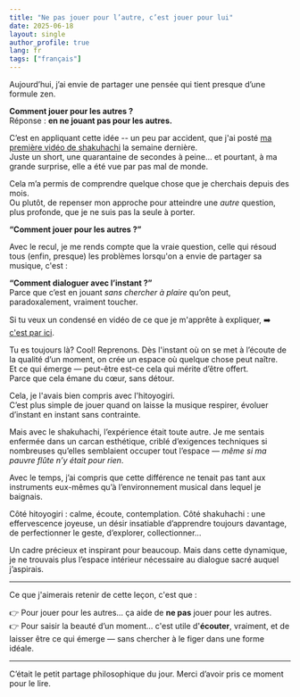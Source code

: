 ```yaml
---
title: "Ne pas jouer pour l’autre, c’est jouer pour lui"
date: 2025-06-18
layout: single
author_profile: true
lang: fr
tags: ["français"]
---
```


Aujourd’hui, j’ai envie de partager une pensée qui tient presque d’une formule zen.

**Comment jouer pour les autres ?**  
Réponse : **en ne jouant pas pour les autres.**

C’est en appliquant cette idée -- un peu par accident, que j'ai posté [ma première vidéo de shakuhachi](https://youtube.com/shorts/QWq3AGpuRRQ) la semaine dernière.  
Juste un short, une quarantaine de secondes à peine… et pourtant, à ma grande surprise, elle a été vue par pas mal de monde.

Cela m’a permis de comprendre quelque chose que je cherchais depuis des mois.  
Ou plutôt, de repenser mon approche pour atteindre une *autre* question, plus profonde, que je ne suis pas la seule à porter.
  
**“Comment jouer pour les autres ?”**  

Avec le recul, je me rends compte que la vraie question, celle qui résoud tous (enfin, presque) les problèmes lorsqu'on a envie de partager sa musique, c'est : 

**“Comment dialoguer avec l’instant ?”**  
Parce que c’est en jouant *sans chercher à plaire* qu’on peut, paradoxalement, vraiment toucher.

Si tu veux un condensé en vidéo de ce que je m'apprête à expliquer, ➡️ [c'est par ici](https://youtube.com/shorts/jdNtvynU6-E).

Tu es toujours là? Cool! Reprenons.
Dès l'instant où on se met à l’écoute de la qualité d’un moment, on crée un espace où quelque chose peut naître.  
Et ce qui émerge — peut-être est-ce cela qui mérite d’être offert.  
Parce que cela émane du cœur, sans détour.

Cela, je l'avais bien compris avec l'hitoyogiri. <br/>
C’est plus simple de jouer quand on laisse la musique respirer, évoluer d’instant en instant sans contrainte. 

Mais avec le shakuhachi, l’expérience était toute autre.
Je me sentais enfermée dans un carcan esthétique, criblé d’exigences techniques si nombreuses qu’elles semblaient occuper tout l’espace — *même si ma pauvre flûte n’y était pour rien*.

Avec le temps, j’ai compris que cette différence ne tenait pas tant aux instruments eux-mêmes qu’à l’environnement musical dans lequel je baignais.

Côté hitoyogiri : calme, écoute, contemplation.
Côté shakuhachi : une effervescence joyeuse, un désir insatiable d’apprendre toujours davantage, de perfectionner le geste, d’explorer, collectionner…

Un cadre précieux et inspirant pour beaucoup.
Mais dans cette dynamique, je ne trouvais plus l’espace intérieur nécessaire au dialogue sacré auquel j’aspirais.

---
Ce que j'aimerais retenir de cette leçon, c'est que :

👉 Pour jouer pour les autres… ça aide de **ne pas** jouer pour les autres.  
👉 Pour saisir la beauté d’un moment… c'est utile d'**écouter**, vraiment, et de laisser être ce qui émerge — sans chercher à le figer dans une forme idéale.

---

C’était le petit partage philosophique du jour.
Merci d’avoir pris ce moment pour le lire.
